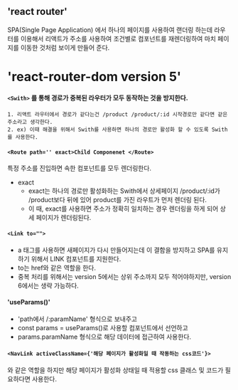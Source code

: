 ## 'react router'
SPA(Single Page Application) 에서 하나의 페이지를 사용하여 랜더링 하는데 
라우터를 이용해서 리액트가 주소를 사용하여 조건별로 컴포넌트를 재렌더링하여 마치 페이지를 
이동한 것처럼 보이게 만들어 준다.

# 'react-router-dom  version 5'
####  ```<Swith>``` 를 통해 경로가 중복된 라우터가 모두 동작하는 것을 방지한다.
    1. 리액트 라우터에서 경로가 같다는건 /product /product/:id 시작경로만 같다면 같은 주소라고 생각한다.
    2. ex) 이때 해결을 위해서 Swith를 사용하면 하나의 경로만 활성화 할 수 있도록 Swith를 사용한다.
#### ```<Route path='' exact>Child Componenet </Route>```
특정 주소를 진입하면 속한 컴포넌트를 모두 렌더링한다.
+ exact
    + exact는 하나의 경로만 활성화하는 Swith에서 상세페이지 /product/:id가 /product보다 뒤에 있어 product를 가진 라우트가 먼저 렌더링 된다. 
    + 이 때, exact를 사용하면 주소가 정확히 일치하는 경우 렌더링을 하게 되어 상세 페이지가 렌더링된다.

#### ```<Link to="">```
+ a 태그를 사용하면 새페이지가 다시 만들어지는데 이 결함을 방지하고 SPA를 유지하기 위해서 LINK 컴포넌트를 지원한다. 
+ to는 href와 같은 역할을 한다.
+ 중복 처리를 위해서는 version 5에서는 상위 주소까지 모두 적어야하지만, version 6에서는 생략 가능하다.

#### 'useParams()'

+ 'path에서 /:paramName' 형식으로 보내주고
+ const params = useParams()로 사용할 컴포넌트에서 선언하고
+ params.paramName 형식으로 해당 데이터에 접근하여 사용한다.

#### ```<NavLink activeClassName={'해당 페이지가 활성화일 때 작동하는 css코드'}>```
<Link>와 같은 역할을 하지만 해당 페이지가 활성화 상태일 때 적용할 css 클래스 및 코드가 필요하다면 사용한다. 


